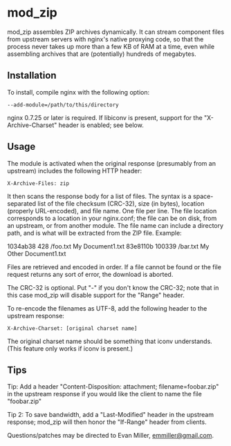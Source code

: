 mod_zip
=======

mod_zip assembles ZIP archives dynamically. It can stream component files from
upstream servers with nginx's native proxying code, so that the process never
takes up more than a few KB of RAM at a time, even while assembling archives that
are (potentially) hundreds of megabytes.


Installation
------------

To install, compile nginx with the following option:

    --add-module=/path/to/this/directory

nginx 0.7.25 or later is required. If libiconv is present, support for the
"X-Archive-Charset" header is enabled; see below.


Usage
-----

The module is activated when the original response (presumably from an
upstream) includes the following HTTP header:

    X-Archive-Files: zip

It then scans the response body for a list of files. The syntax is a 
space-separated list of the file checksum (CRC-32), size (in bytes), location
(properly URL-encoded), and file name. One file per line.  The file location
corresponds to a location in your nginx.conf; the file can be on disk, from an
upstream, or from another module.  The file name can include a directory path,
and is what will be extracted from the ZIP file. Example:

1034ab38 428    /foo.txt   My Document1.txt
83e8110b 100339 /bar.txt   My Other Document1.txt

Files are retrieved and encoded in order. If a file cannot be found or the file
request returns any sort of error, the download is aborted.

The CRC-32 is optional. Put "-" if you don't know the CRC-32; note that in this
case mod_zip will disable support for the "Range" header.

To re-encode the filenames as UTF-8, add the following header to the upstream
response:

    X-Archive-Charset: [original charset name]

The original charset name should be something that iconv understands. (This feature
only works if iconv is present.)


Tips
----

Tip: Add a header "Content-Disposition: attachment; filename=foobar.zip" in the
upstream response if you would like the client to name the file "foobar.zip"

Tip 2: To save bandwidth, add a "Last-Modified" header in the upstream response; 
mod_zip will then honor the "If-Range" header from clients.

Questions/patches may be directed to Evan Miller, emmiller@gmail.com.
